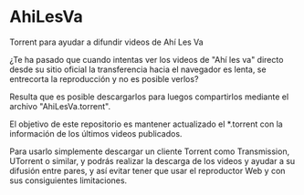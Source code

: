 # AhiLesVa
Torrent para ayudar a difundir videos de Ahí Les Va

¿Te ha pasado que cuando intentas ver los videos de "Ahí les va" directo desde
su sitio oficial la transferencia hacia el navegador es lenta, se entrecorta
la reproducción y no es posible verlos?

Resulta que es posible descargarlos para luegos compartirlos mediante el archivo
"AhiLesVa.torrent".

El objetivo de este repositorio es mantener actualizado el *.torrent con la
información de los últimos videos publicados.

Para usarlo simplemente descargar un cliente Torrent como Transmission,
UTorrent o similar, y podrás realizar la descarga de los videos y ayudar a su
difusión entre pares, y así evitar tener que usar el reproductor Web y con sus
consiguientes limitaciones.
